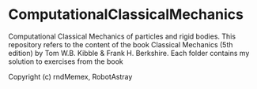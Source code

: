 # ComputationalClassicalMechanics
Computational Classical Mechanics of particles and rigid bodies. This repository refers to the content of the book Classical Mechanics (5th edition) by Tom W.B. Kibble &amp; Frank H. Berkshire.
Each folder contains my solution to exercises from the book 

Copyright (c) rndMemex, RobotAstray
